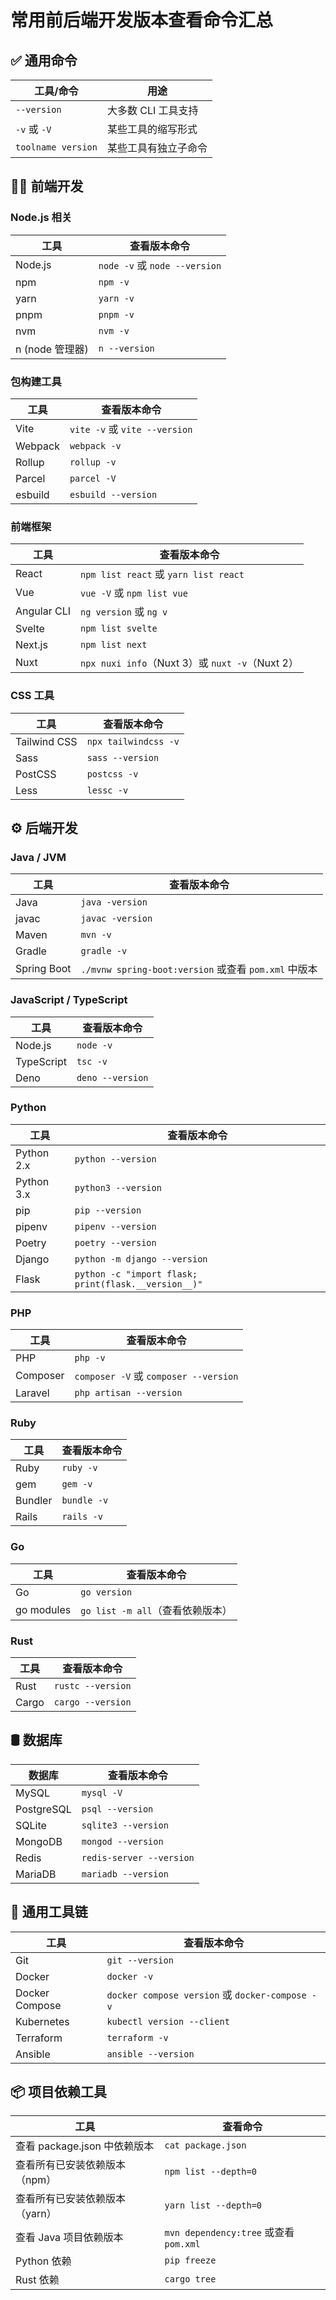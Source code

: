 # 常用前后端开发版本查看命令汇总

## ✅ 通用命令

| 工具/命令 | 用途 |
|----------|------|
| `--version` | 大多数 CLI 工具支持 |
| `-v` 或 `-V` | 某些工具的缩写形式 |
| `toolname version` | 某些工具有独立子命令 |

## 🧑‍💻 前端开发

### Node.js 相关

| 工具 | 查看版本命令 |
|------|---------------|
| Node.js | `node -v` 或 `node --version` |
| npm | `npm -v` |
| yarn | `yarn -v` |
| pnpm | `pnpm -v` |
| nvm | `nvm -v` |
| n (node 管理器) | `n --version` |

### 包构建工具

| 工具 | 查看版本命令 |
|------|---------------|
| Vite | `vite -v` 或 `vite --version` |
| Webpack | `webpack -v` |
| Rollup | `rollup -v` |
| Parcel | `parcel -V` |
| esbuild | `esbuild --version` |

### 前端框架

| 工具 | 查看版本命令 |
|------|---------------|
| React | `npm list react` 或 `yarn list react` |
| Vue | `vue -V` 或 `npm list vue` |
| Angular CLI | `ng version` 或 `ng v` |
| Svelte | `npm list svelte` |
| Next.js | `npm list next` |
| Nuxt | `npx nuxi info`（Nuxt 3）或 `nuxt -v`（Nuxt 2） |

### CSS 工具

| 工具 | 查看版本命令 |
|------|---------------|
| Tailwind CSS | `npx tailwindcss -v` |
| Sass | `sass --version` |
| PostCSS | `postcss -v` |
| Less | `lessc -v` |

## ⚙️ 后端开发

### Java / JVM

| 工具 | 查看版本命令 |
|------|---------------|
| Java | `java -version` |
| javac | `javac -version` |
| Maven | `mvn -v` |
| Gradle | `gradle -v` |
| Spring Boot | `./mvnw spring-boot:version` 或查看 `pom.xml` 中版本 |

### JavaScript / TypeScript

| 工具 | 查看版本命令 |
|------|---------------|
| Node.js | `node -v` |
| TypeScript | `tsc -v` |
| Deno | `deno --version` |

### Python

| 工具 | 查看版本命令 |
|------|---------------|
| Python 2.x | `python --version` |
| Python 3.x | `python3 --version` |
| pip | `pip --version` |
| pipenv | `pipenv --version` |
| Poetry | `poetry --version` |
| Django | `python -m django --version` |
| Flask | `python -c "import flask; print(flask.__version__)"` |

### PHP

| 工具 | 查看版本命令 |
|------|---------------|
| PHP | `php -v` |
| Composer | `composer -V` 或 `composer --version` |
| Laravel | `php artisan --version` |

### Ruby

| 工具 | 查看版本命令 |
|------|---------------|
| Ruby | `ruby -v` |
| gem | `gem -v` |
| Bundler | `bundle -v` |
| Rails | `rails -v` |

### Go

| 工具 | 查看版本命令 |
|------|---------------|
| Go | `go version` |
| go modules | `go list -m all`（查看依赖版本） |

### Rust

| 工具 | 查看版本命令 |
|------|---------------|
| Rust | `rustc --version` |
| Cargo | `cargo --version` |

## 🛢️ 数据库

| 数据库 | 查看版本命令 |
|--------|----------------|
| MySQL | `mysql -V` |
| PostgreSQL | `psql --version` |
| SQLite | `sqlite3 --version` |
| MongoDB | `mongod --version` |
| Redis | `redis-server --version` |
| MariaDB | `mariadb --version` |

## 🧰 通用工具链

| 工具 | 查看版本命令 |
|------|---------------|
| Git | `git --version` |
| Docker | `docker -v` |
| Docker Compose | `docker compose version` 或 `docker-compose -v` |
| Kubernetes | `kubectl version --client` |
| Terraform | `terraform -v` |
| Ansible | `ansible --version` |

## 📦 项目依赖工具

| 工具 | 查看命令 |
|------|-----------|
| 查看 package.json 中依赖版本 | `cat package.json` |
| 查看所有已安装依赖版本（npm） | `npm list --depth=0` |
| 查看所有已安装依赖版本（yarn） | `yarn list --depth=0` |
| 查看 Java 项目依赖版本 | `mvn dependency:tree` 或查看 `pom.xml` |
| Python 依赖 | `pip freeze` |
| Rust 依赖 | `cargo tree` |
